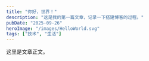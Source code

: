 ```yaml
---
title: "你好，世界！"
description: "这是我的第一篇文章，记录一下搭建博客的过程。"
pubDate: "2025-09-26" 
heroImage: "/images/HelloWorld.svg"
tags: ["技术", "生活"]
---
```


这里是文章正文。
